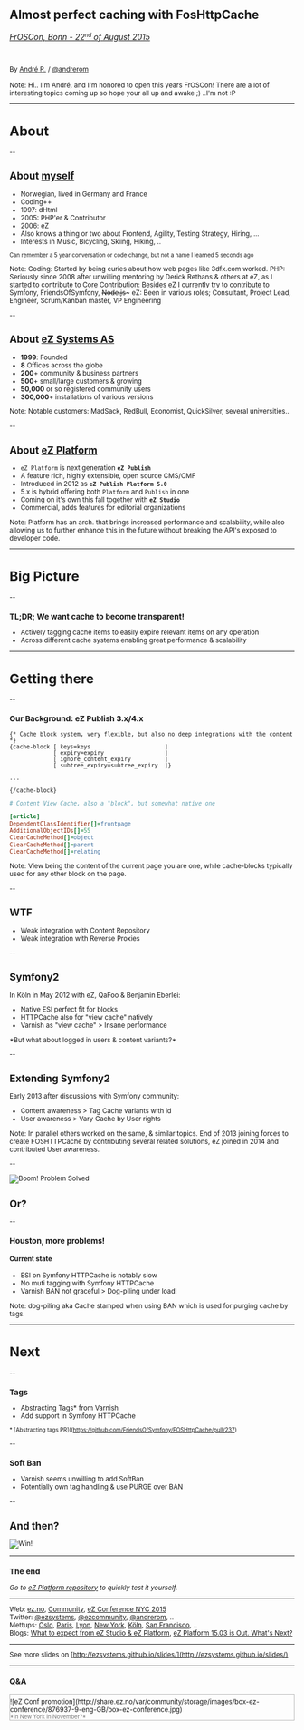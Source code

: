 ## Almost perfect caching with FosHttpCache

*[FrOSCon, Bonn - 22<small><sup>nd</sup></small> of August 2015](http://froscon.phpugdo.de/)*

<small><br>
<br>By [André R.](https://github.com/andrerom) / [@andrerom](http://twitter.com/andrerom)


Note:
Hi.. I'm André, and I'm honored to open this years FrOSCon!
There are a lot of interesting topics coming up so hope your all up and awake ;)
..I'm not :P


---

# About

--

## About [myself](https://github.com/ezsystems/ezplatform)

- Norwegian, lived in Germany and France
- Coding++
 - 1997: dHtml
 - 2005: PHP'er & Contributor 
 - 2006: eZ
 - Also knows a thing or two about Frontend, Agility, Testing Strategy, Hiring, ...
- Interests in Music, Bicycling, Skiing, Hiking, ..

<small>Can remember a 5 year conversation or code change, but not a name I learned 5 seconds ago</small>


Note:
Coding: Started by being curies about how web pages like 3dfx.com worked. 
PHP: Seriously since 2008 after unwilling mentoring by Derick Rethans & others at eZ, as I started to contribute to Core
Contribution: Besides eZ I currently try to contribute to Symfony, FriendsOfSymfony, ~~Node.js~~~
eZ: Been in various roles; Consultant, Project Lead, Engineer, Scrum/Kanban master, VP Engineering


--

## About [eZ Systems AS](http://ez.no)

- **1999**: Founded
- **8** Offices across the globe
- **200**+ community & business partners
- **500**+ small/large customers & growing
- **50,000** or so registered community users
- **300,000**+ installations of various versions


Note:
Notable customers: MadSack, RedBull, Economist, QuickSilver, several universities..


--

## About [eZ Platform](https://github.com/ezsystems/ezplatform)

- `eZ Platform` is next generation **`eZ Publish`**
 - A feature rich, highly extensible, open source CMS/CMF
- Introduced in 2012 as **`eZ Publish Platform 5.0`**
 - 5.x is hybrid offering both `Platform` and `Publish` in one
- Coming on it's own this fall together with **`eZ Studio`**
 - Commercial, adds features for editorial organizations


Note:
Platform has an arch. that brings increased performance and scalability, while also allowing us to 
further enhance this in the future without breaking the API's exposed to developer code.

---

# Big Picture


--

### TL;DR; We want cache to become transparent!

- Actively tagging cache items to easily expire relevant items on any operation <!-- .element: class="fragment" -->
- Across different cache systems enabling great performance & scalability  <!-- .element: class="fragment" -->

---

# Getting there


--

### Our Background: eZ Publish 3.x/4.x

```tpl
{* Cache block system, very flexible, but also no deep integrations with the content *}
{cache-block [ keys=keys                      ]
             [ expiry=expiry                  ]
             [ ignore_content_expiry          ]
             [ subtree_expiry=subtree_expiry  ]}

...

{/cache-block}
```


```ini
# Content View Cache, also a "block", but somewhat native one

[article]
DependentClassIdentifier[]=frontpage
AdditionalObjectIDs[]=55
ClearCacheMethod[]=object
ClearCacheMethod[]=parent
ClearCacheMethod[]=relating
```


Note:
View being the content of the current page you are one, while cache-blocks typically used for any other block on the page.

--

<!-- .slide: data-background="imgs/wtf_cat.jpg" data-background-transition="concave" data-transition="fade-in fade-out" -->
## WTF

- Weak integration with Content Repository <!-- .element: class="fragment" -->
- Weak integration with Reverse Proxies <!-- .element: class="fragment" -->


--

## Symfony2

In Köln in May 2012 with eZ, QaFoo & Benjamin Eberlei:

- Native ESI perfect fit for blocks <!-- .element: class="fragment" -->
- HTTPCache also for "view cache" natively <!-- .element: class="fragment" -->
- Varnish as "view cache" > Insane performance <!-- .element: class="fragment" -->

<p align="left">*But what about logged in users & content variants?*</p> <!-- .element: class="fragment" -->

--

## Extending Symfony2

Early 2013 after discussions with Symfony community:

- Content awareness > Tag Cache variants with id <!-- .element: class="fragment" -->
- User awareness > Vary Cache by User rights <!-- .element: class="fragment" -->


Note:
In parallel others worked on the same, & similar topics.
End of 2013 joining forces to create FOSHTTPCache by contributing several related solutions,
eZ joined in 2014 and contributed User awareness.

--

![Boom! Problem Solved](http://cdn.meme.am/instances/58459797.jpg)

## Or? <!-- .element: class="fragment" -->

--

### Houston, more problems!
#### Current state

- ESI on Symfony HTTPCache is notably slow <!-- .element: class="fragment" -->
- No muti tagging with Symfony HTTPCache <!-- .element: class="fragment" -->
- Varnish BAN not graceful > Dog-piling under load!  <!-- .element: class="fragment" -->

Note:
dog-piling aka Cache stamped when using BAN which is used for purging cache by tags.

---


# Next


--

### Tags

- Abstracting Tags\* from Varnish <!-- .element: class="fragment" -->
- Add support in Symfony HTTPCache <!-- .element: class="fragment" -->

<small class="fragment">\* [Abstracting tags PR]((https://github.com/FriendsOfSymfony/FOSHttpCache/pull/237)</small> 

--


### Soft Ban

- Varnish seems unwilling to add SoftBan <!-- .element: class="fragment" -->
- Potentially own tag handling & use PURGE over BAN <!-- .element: class="fragment" -->


--

## And then?

![Win!](http://www.cesim.com/Portals/104692/images/how-to-win-business-simulation.jpg) <!-- .element: class="fragment" -->


---

### The end

*Go to [eZ Platform repository](https://github.com/ezsystems/ezplatform/blob/master/INSTALL.md) to quickly test it yourself.*


-------------------

Web: [ez.no](http://ez.no), [Community](http://share.ez.no), [eZ Conference NYC 2015](http://ez.no/Blog/eZ-Conference-Early-Bird-Extension-Upcoming-Speaker-Announcement)<br>
Twitter:  [@ezsystems](https://twitter.com/ezsystems), [@ezcommunity](https://twitter.com/ezcommunity), [@andrerom](https://twitter.com/andrerom), ..<br>
Mettups: [Oslo](http://www.meetup.com/eZ-Oslo-Meetup), [Paris](http://www.meetup.com/ezpublish-paris-meetup),
 [Lyon](http://www.meetup.com/Lyon-eZ-Publish-Meetup), [New York](http://www.meetup.com/newyorkezusercommunity),
 [Köln](http://www.meetup.com/Koln-eZ-Publish-Meetup/), [San Francisco](http://www.meetup.com/San-Francisco-eZ-Publish-Meetup/), ..<br>
Blogs: [What to expect from eZ Studio & eZ Platform](http://ez.no/Blog/What-to-Expect-from-eZ-Studio-and-eZ-Platform), [eZ Platform 15.03 is Out. What's Next?](http://ez.no/Blog/New-Release-eZ-Platform-Alpha-15.03)<br>


-------------------

See more slides on [http://ezsystems.github.io/slides/](http://ezsystems.github.io/slides/)


---

### Q&A

<div style="border: 1px solid #bbb">
  <div style="position: relative; left: -400px; top:-16px; font-size: 40%; color: #aaa">Shameless Advertising</div>
  ![eZ Conf promotion](http://share.ez.no/var/community/storage/images/box-ez-conference/876937-9-eng-GB/box-ez-conference.jpg)<br>
  <small style="color: #777">*In New York in November?*</small>
</div>